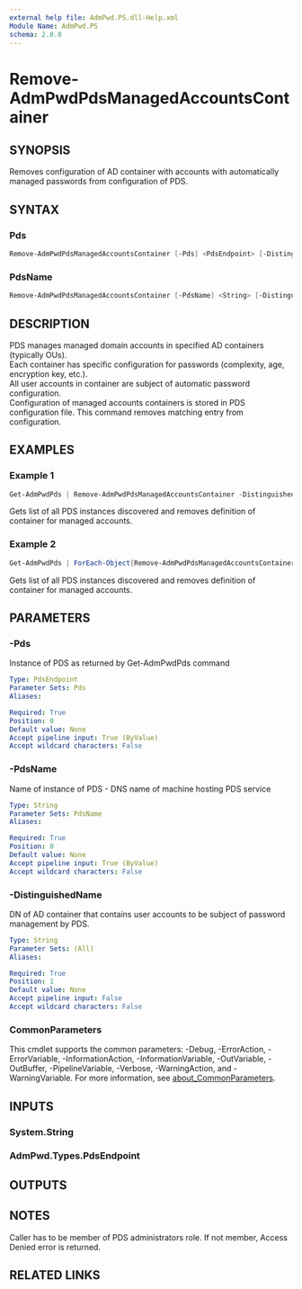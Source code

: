 ```yaml
---
external help file: AdmPwd.PS.dll-Help.xml
Module Name: AdmPwd.PS
schema: 2.0.0
---
```


# Remove-AdmPwdPdsManagedAccountsContainer

## SYNOPSIS
Removes configuration of AD container with accounts with automatically managed passwords from configuration of PDS.

## SYNTAX

### Pds
```powershell
Remove-AdmPwdPdsManagedAccountsContainer [-Pds] <PdsEndpoint> [-DistinguishedName] <String> [<CommonParameters>]
```

### PdsName
```powershell
Remove-AdmPwdPdsManagedAccountsContainer [-PdsName] <String> [-DistinguishedName] <String> [<CommonParameters>]
```

## DESCRIPTION
PDS manages managed domain accounts in specified AD containers (typically OUs).  
Each container has specific configuration for passwords (complexity, age, encryption key, etc.).  
All user accounts in container are subject of automatic password configuration.  
Configuration of managed accounts containers is stored in PDS configuration file. This command removes matching entry from configuration.

## EXAMPLES

### Example 1
```powershell
Get-AdmPwdPds | Remove-AdmPwdPdsManagedAccountsContainer -DistinguishedName:"ou=AdmPwdManagedAccounts,dc=mydomain,dc=com"
```

Gets list of all PDS instances discovered and removes definition of container for managed accounts.

### Example 2
```powershell
Get-AdmPwdPds | ForEach-Object{Remove-AdmPwdPdsManagedAccountsContainer PdsName $_.Host -DistinguishedName "ou=AdmPwdManagedAccounts,dc=mydomain,dc=com"}
```

Gets list of all PDS instances discovered and removes definition of container for managed accounts.

## PARAMETERS

### -Pds
Instance of PDS as returned by Get-AdmPwdPds command

```yaml
Type: PdsEndpoint
Parameter Sets: Pds
Aliases:

Required: True
Position: 0
Default value: None
Accept pipeline input: True (ByValue)
Accept wildcard characters: False
```

### -PdsName
Name of instance of PDS  - DNS name of machine hosting PDS service

```yaml
Type: String
Parameter Sets: PdsName
Aliases:

Required: True
Position: 0
Default value: None
Accept pipeline input: True (ByValue)
Accept wildcard characters: False
```

### -DistinguishedName
DN of AD container that contains user accounts to be subject of password management by PDS.

```yaml
Type: String
Parameter Sets: (All)
Aliases:

Required: True
Position: 1
Default value: None
Accept pipeline input: False
Accept wildcard characters: False
```

### CommonParameters
This cmdlet supports the common parameters: -Debug, -ErrorAction, -ErrorVariable, -InformationAction, -InformationVariable, -OutVariable, -OutBuffer, -PipelineVariable, -Verbose, -WarningAction, and -WarningVariable. For more information, see [about_CommonParameters](http://go.microsoft.com/fwlink/?LinkID=113216).

## INPUTS

### System.String
### AdmPwd.Types.PdsEndpoint
## OUTPUTS

## NOTES
Caller has to be member of PDS administrators role. If not member, Access Denied error is returned.

## RELATED LINKS
